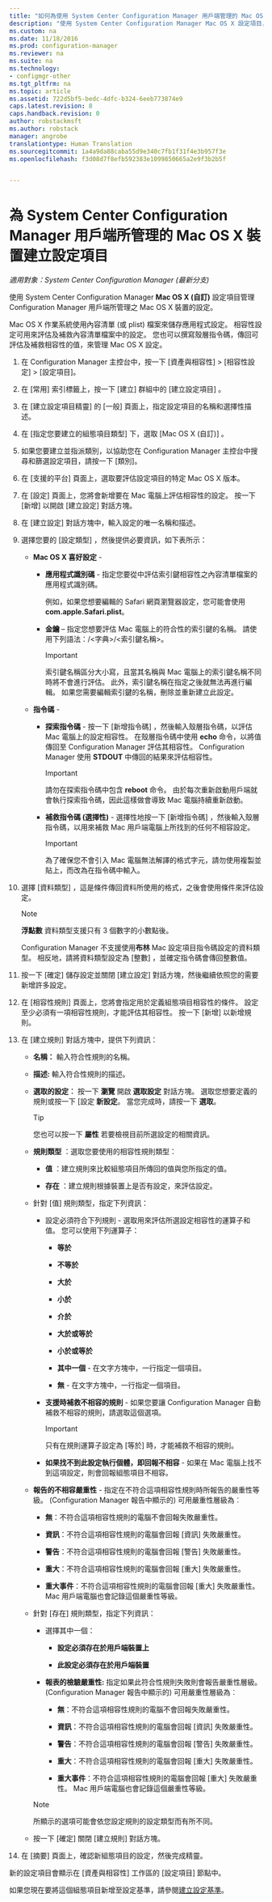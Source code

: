 ```yaml
---
title: "如何為使用 System Center Configuration Manager 用戶端管理的 Mac OS X 裝置建立設定項目 | Microsoft Docs"
description: "使用 System Center Configuration Manager Mac OS X 設定項目，管理 Mac OS X 裝置的設定。"
ms.custom: na
ms.date: 11/18/2016
ms.prod: configuration-manager
ms.reviewer: na
ms.suite: na
ms.technology:
- configmgr-other
ms.tgt_pltfrm: na
ms.topic: article
ms.assetid: 722d5bf5-bedc-4dfc-b324-6eeb773874e9
caps.latest.revision: 8
caps.handback.revision: 0
author: robstackmsft
ms.author: robstack
manager: angrobe
translationtype: Human Translation
ms.sourcegitcommit: 1a4a9da88caba55d9e340c7fb1f31f4e3b957f3e
ms.openlocfilehash: f3d08d7f8efb592383e1099850665a2e9f3b2b5f


---
```

# <a name="create-configuration-items-for-mac-os-x-devices-managed-with-the-system-center-configuration-manager-client"></a>為 System Center Configuration Manager 用戶端所管理的 Mac OS X 裝置建立設定項目

*適用對象：System Center Configuration Manager (最新分支)*

使用 System Center Configuration Manager **Mac OS X (自訂)** 設定項目管理 Configuration Manager 用戶端所管理之 Mac OS X 裝置的設定。  

 Mac OS X 作業系統使用內容清單 (或 plist) 檔案來儲存應用程式設定。 相容性設定可用來評估及補救內容清單檔案中的設定。 您也可以撰寫殼層指令碼，傳回可評估及補救相容性的值，來管理 Mac OS X 設定。  

1.  在 Configuration Manager 主控台中，按一下 [資產與相容性] > [相容性設定] > [設定項目]。  

3.  在 [常用]  索引標籤上，按一下 [建立]  群組中的 [建立設定項目] 。  

4.  在 [建立設定項目精靈]  的 [一般] 頁面上，指定設定項目的名稱和選擇性描述。  

5.  在 [指定您要建立的組態項目類型] 下，選取 [Mac OS X (自訂)] 。  

6.  如果您要建立並指派類別，以協助您在 Configuration Manager 主控台中搜尋和篩選設定項目，請按一下 [類別]。  

7.  在 [支援的平台] 頁面上，選取要評估設定項目的特定 Mac OS X 版本。  

8.  在 [設定] 頁面上，您將會新增要在 Mac 電腦上評估相容性的設定。 按一下 [新增]  以開啟 [建立設定]  對話方塊。  

9. 在 [建立設定]  對話方塊中，輸入設定的唯一名稱和描述。  

10. 選擇您要的 [設定類型]  ，然後提供必要資訊，如下表所示：  

    -   **Mac OS X 喜好設定** -  

        -   **應用程式識別碼** - 指定您要從中評估索引鍵相容性之內容清單檔案的應用程式識別碼。  

             例如，如果您想要編輯的 Safari 網頁瀏覽器設定，您可能會使用 **com.apple.Safari.plist**。  

        -   **金鑰** – 指定您想要評估 Mac 電腦上的符合性的索引鍵的名稱。 請使用下列語法：/<字典\>/<索引鍵名稱\>。  

            > [!IMPORTANT]  
            >  索引鍵名稱區分大小寫，且當其名稱與 Mac 電腦上的索引鍵名稱不同時將不會進行評估。 此外，索引鍵名稱在指定之後就無法再進行編輯。 如果您需要編輯索引鍵的名稱，刪除並重新建立此設定。  

    -   **指令碼** -  

        -   **探索指令碼** - 按一下 [新增指令碼] ，然後輸入殼層指令碼，以評估 Mac 電腦上的設定相容性。 在殼層指令碼中使用 **echo** 命令，以將值傳回至 Configuration Manager 評估其相容性。 Configuration Manager 使用 **STDOUT** 中傳回的結果來評估相容性。  

            > [!IMPORTANT]  
            >  請勿在探索指令碼中包含 **reboot** 命令。 由於每次重新啟動用戶端就會執行探索指令碼，因此這樣做會導致 Mac 電腦持續重新啟動。  

        -   **補救指令碼 (選擇性)** - 選擇性地按一下 [新增指令碼]  ，然後輸入殼層指令碼，以用來補救 Mac 用戶端電腦上所找到的任何不相容設定。  

            > [!IMPORTANT]  
            >  為了確保您不會引入 Mac 電腦無法解譯的格式字元，請勿使用複製並貼上，而改為在指令碼中輸入。  

11. 選擇 [資料類型]  ，這是條件傳回資料所使用的格式，之後會使用條件來評估設定。  

    > [!NOTE]  
    >  **浮點數** 資料類型支援只有 3 個數字的小數點後。  
    >   
    >  Configuration Manager 不支援使用**布林** Mac 設定項目指令碼設定的資料類型。 相反地，請將資料類型設定為 [整數]  ，並確定指令碼會傳回整數值。  

12. 按一下 [確定]  儲存設定並關閉 [建立設定]  對話方塊，然後繼續依照您的需要新增許多設定。  

13. 在 [相容性規則] 頁面上，您將會指定用於定義組態項目相容性的條件。 設定至少必須有一項相容性規則，才能評估其相容性。 按一下 [新增]  以新增規則。  

14. 在 [建立規則]  對話方塊中，提供下列資訊：  

    -   **名稱：** 輸入符合性規則的名稱。  

    -   **描述:** 輸入符合性規則的描述。  

    -   **選取的設定︰** 按一下 **瀏覽** 開啟 **選取設定** 對話方塊。 選取您想要定義的規則或按一下 [設定 **新設定**。 當您完成時，請按一下 **選取**。  

        > [!TIP]  
        >  您也可以按一下 **屬性** 若要檢視目前所選設定的相關資訊。  

    -   **規則類型** ：選取您要使用的相容性規則類型：  

        -   **值** ：建立規則來比較組態項目所傳回的值與您所指定的值。  

        -   **存在** ：建立規則根據裝置上是否有設定，來評估設定。  

    -   針對 [值] 規則類型，指定下列資訊：  

        -   設定必須符合下列規則 - 選取用來評估所選設定相容性的運算子和值。 您可以使用下列運算子：  

            -   **等於**  

            -   **不等於**  

            -   **大於**  

            -   **小於**  

            -   **介於**  

            -   **大於或等於**  

            -   **小於或等於**  

            -   **其中一個** - 在文字方塊中，一行指定一個項目。  

            -   **無** - 在文字方塊中，一行指定一個項目。  

        -   **支援時補救不相容的規則** - 如果您要讓 Configuration Manager 自動補救不相容的規則，請選取這個選項。  

            > [!IMPORTANT]  
            >  只有在規則運算子設定為 [等於] 時，才能補救不相容的規則。  

        -   **如果找不到此設定執行個體，即回報不相容** - 如果在 Mac 電腦上找不到這項設定，則會回報組態項目不相容。  

    -   **報告的不相容嚴重性** - 指定在不符合這項相容性規則時所報告的嚴重性等級。 (Configuration Manager 報告中顯示的) 可用嚴重性層級為︰  

        -   **無**：不符合這項相容性規則的電腦不會回報失敗嚴重性。  

        -   **資訊**：不符合這項相容性規則的電腦會回報 [資訊] 失敗嚴重性。  

        -   **警告**：不符合這項相容性規則的電腦會回報 [警告] 失敗嚴重性。  

        -   **重大**：不符合這項相容性規則的電腦會回報 [重大] 失敗嚴重性。  

        -   **重大事件**：不符合這項相容性規則的電腦會回報 [重大] 失敗嚴重性。 Mac 用戶端電腦也會記錄這個嚴重性等級。  

    -   針對 [存在] 規則類型，指定下列資訊：  

        -   選擇其中一個：  

            -   **設定必須存在於用戶端裝置上**  

            -   **此設定必須存在於用戶端裝置**  

        -   **報表的檢驗嚴重性:** 指定如果此符合性規則失敗則會報告嚴重性層級。 (Configuration Manager 報告中顯示的) 可用嚴重性層級為︰  

            -   **無**：不符合這項相容性規則的電腦不會回報失敗嚴重性。  

            -   **資訊**：不符合這項相容性規則的電腦會回報 [資訊] 失敗嚴重性。  

            -   **警告**：不符合這項相容性規則的電腦會回報 [警告] 失敗嚴重性。  

            -   **重大**：不符合這項相容性規則的電腦會回報 [重大] 失敗嚴重性。  

            -   **重大事件**：不符合這項相容性規則的電腦會回報 [重大] 失敗嚴重性。 Mac 用戶端電腦也會記錄這個嚴重性等級。  

        > [!NOTE]  
        >  所顯示的選項可能會依您設定規則的設定類型而有所不同。  

    -   按一下 [確定]  關閉 [建立規則]  對話方塊。  

15. 在 [摘要]  頁面上，確認新組態項目的設定，然後完成精靈。  

新的設定項目會顯示在 [資產與相容性]  工作區的 [設定項目]  節點中。  

如果您現在要將這個組態項目新增至設定基準，請參閱[建立設定基準](../../compliance/deploy-use/create-configuration-baselines.md)。  



<!--HONumber=Dec16_HO3-->


